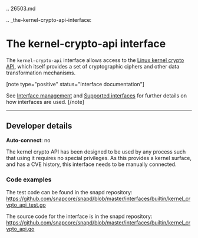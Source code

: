 .. 26503.md

.. _the-kernel-crypto-api-interface:

# The kernel-crypto-api interface

The `kernel-crypto-api` interface allows access to the [Linux kernel crypto API](https://www.kernel.org/doc/html/v4.11/crypto/index.html), which itself provides a set of cryptographic ciphers and other data transformation mechanisms.

[note type="positive" status="Interface documentation"]

See [Interface management](interface-management.md) and [Supported interfaces](supported-interfaces.md) for further details on how interfaces are used.
[/note]

---

<h2 id='the-kernel-crypto-api-interface-heading--dev-details'>Developer details </h2>

**Auto-connect**: no

The kernel crypto API has been designed to be used by any process such that using it requires no special privileges. As this provides a kernel surface, and has a CVE history, this interface needs to be manually connected.


### Code examples

The test code can be found in the snapd repository: https://github.com/snapcore/snapd/blob/master/interfaces/builtin/kernel_crypto_api_test.go

The source code for the interface is in the snapd repository: https://github.com/snapcore/snapd/blob/master/interfaces/builtin/kernel_crypto_api.go